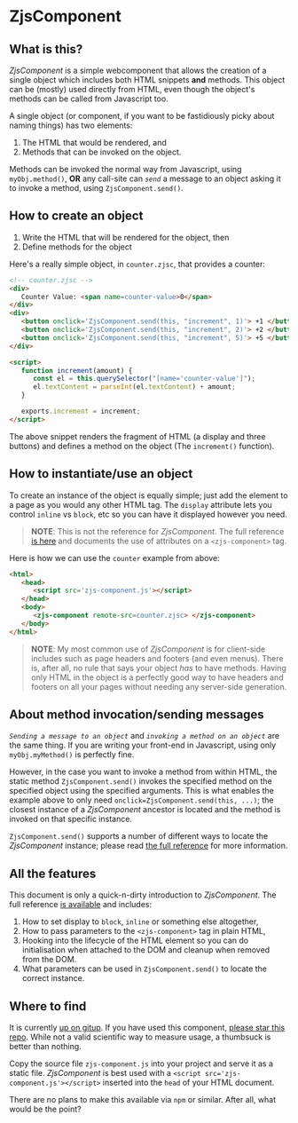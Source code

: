 # ZjsComponent

## What is this?

*ZjsComponent* is a simple webcomponent that allows the creation of a single
object which includes both HTML snippets **and** methods. This object can be
(mostly) used directly from HTML, even though the object's methods can be
called from Javascript too.

A single object (or component, if you want to be fastidiously picky about
naming things) has two elements:

1. The HTML that would be rendered, and
2. Methods that can be invoked on the object.

Methods can be invoked the normal way from Javascript, using `myObj.method()`,
**OR** any call-site can *`send`* a message to an object asking it to invoke a
method, using `ZjsComponent.send()`.

## How to create an object
1. Write the HTML that will be rendered for the object, then
2. Define methods for the object

Here's a really simple object, in `counter.zjsc`, that provides a counter:
```html
<!-- counter.zjsc -->
<div>
   Counter Value: <span name=counter-value>0</span>
</div>
<div>
   <button onclick='ZjsComponent.send(this, "increment", 1)'> +1 </button>
   <button onclick='ZjsComponent.send(this, "increment", 2)'> +2 </button>
   <button onclick='ZjsComponent.send(this, "increment", 5)'> +5 </button>
</div>

<script>
   function increment(amount) {
      const el = this.querySelector("[name='counter-value']");
      el.textContent = parseInt(el.textContent) + amount;
   }

   exports.increment = increment;
</script>
```

The above snippet renders the fragment of HTML (a display and three buttons)
and defines a method on the object (The  `increment()` function).

## How to instantiate/use an object
To create an instance of the object is equally simple; just add the element to
a page as you would any other HTML tag. The `display` attribute lets you
control `inline` vs `block`, etc so you can have it displayed however you
need.

> **NOTE**: This is not the reference for *ZjsComponent*. The full reference
> [is here](zjs-component.md) and documents the use of attributes on a
> `<zjs-component>` tag.

Here is how we can use the `counter` example from above:

```html
<html>
   <head>
      <script src='zjs-component.js'></script>
   </head>
   <body>
      <zjs-component remote-src=counter.zjsc> </zjs-component>
   </body>
</html>
```

> **NOTE**: My most common use of *ZjsComponent* is for client-side includes
> such as page headers and footers (and even menus). There is, after all, no
> rule that says your object *has* to have methods. Having only HTML in the
> object is a perfectly good way to have headers and footers on all your pages
> without needing any server-side generation.

## About method invocation/sending messages
*`Sending a message to an object`* and *`invoking a method on an object`* are
the same thing. If you are writing your front-end in Javascript, using only
`myObj.myMethod()` is perfectly fine.

However, in the case you want to invoke a method from within HTML, the static
method `ZjsComponent.send()` invokes the specified method on the specified
object using the specified arguments. This is what enables the example above
to only need `onclick=ZjsComponent.send(this, ...)`; the closest instance of a
*ZjsComponent* ancestor is located and the method is invoked on that specific
instance.

`ZjsComponent.send()` supports a number of different ways to locate the
*ZjsComponent* instance; please read [the full reference](zjs-component.md)
for more information.

## All the features
This document is only a quick-n-dirty introduction to *ZjsComponent*. The full
reference [is available](zjs-component.md) and includes:

1. How to set display to `block`, `inline` or something else altogether,
2. How to pass parameters to the `<zjs-component>` tag in plain HTML,
3. Hooking into the lifecycle of the HTML element so you can do initialisation
   when attached to the DOM and cleanup when removed from the DOM.
4. What parameters can be used in `ZjsComponent.send()` to locate the correct
   instance.

## Where to find
It is currently [up on gitup](https://github.com/lelanthran/ZjsComponent/). If
you have used this component, [please star this
repo](https://github.com/lelanthran/ZjsComponent/). While not a valid
scientific way to measure usage, a thumbsuck is better than nothing.

Copy the source file `zjs-component.js` into your project and serve it as a
static file. *ZjsComponent* is best used with a
`<script src='zjs-component.js'></script>` inserted into the `head` of your
HTML document.

There are no plans to make this available via `npm` or similar. After all,
what would be the point?


